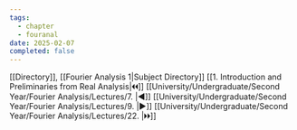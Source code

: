 ```yaml
---
tags:
  - chapter
  - fouranal
date: 2025-02-07
completed: false
---
```

[[Directory]], [[Fourier Analysis 1|Subject Directory]]
[[1. Introduction and Preliminaries from Real Analysis|🞀🞀]] [[University/Undergraduate/Second Year/Fourier Analysis/Lectures/7. |◀]] [[University/Undergraduate/Second Year/Fourier Analysis/Lectures/9. |▶]] [[University/Undergraduate/Second Year/Fourier Analysis/Lectures/22. |🞂🞂]]
# 
## 
### 